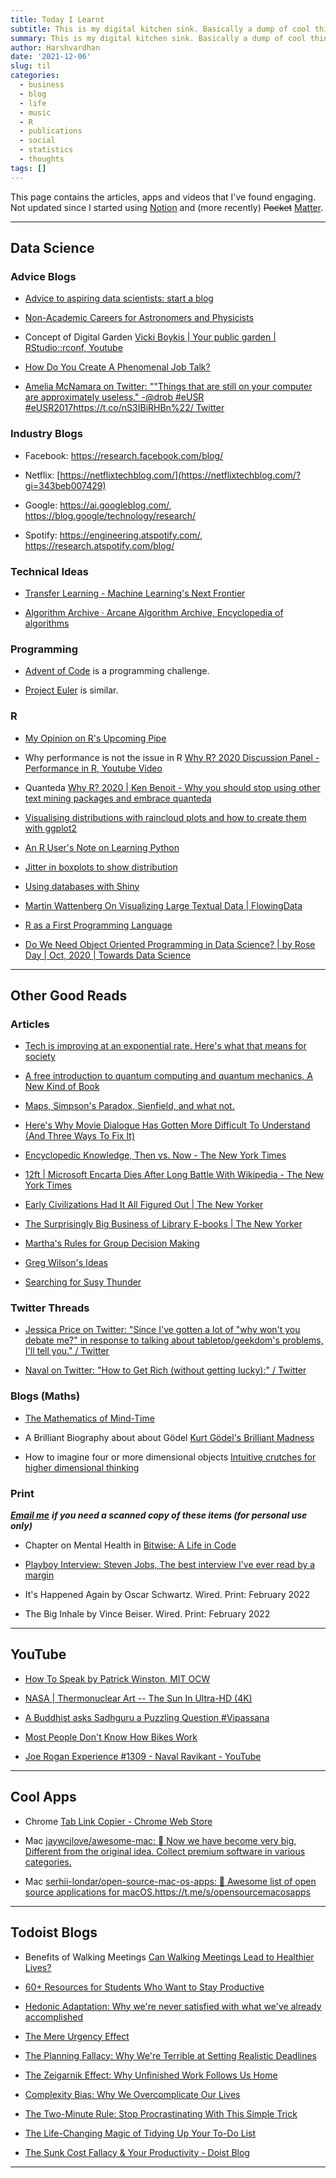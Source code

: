 ```yaml
---
title: Today I Learnt
subtitle: This is my digital kitchen sink. Basically a dump of cool things.
summary: This is my digital kitchen sink. Basically a dump of cool things.
author: Harshvardhan
date: '2021-12-06'
slug: til
categories:
  - business
  - blog
  - life
  - music
  - R
  - publications
  - social
  - statistics
  - thoughts
tags: []
---
```


This page contains the articles, apps and videos that I've found engaging. Not updated since I started using [Notion](https://www.notion.so/415585b6ae8144f683ef98e961e3b166?v=9abfa8b49ef54100a30deb82bcdf3748) and (more recently) ~~Pocket~~ [Matter](https://hq.getmatter.com).

------------------------------------------------------------------------

## Data Science

### Advice Blogs

-   [Advice to aspiring data scientists: start a blog](http://varianceexplained.org/r/start-blog/)

-   [Non-Academic Careers for Astronomers and Physicists](https://speakerdeck.com/juliasilge/non-academic-careers-for-astronomers-and-physicists)

-   Concept of Digital Garden [Vicki Boykis \| Your public garden \| RStudio::rconf, Youtube](https://www.youtube.com/watch?v=E5ERSfydB30)

-   [How Do You Create A Phenomenal Job Talk?](https://bettylai.com/blog/post/phenomenal-job-talks)

-   [Amelia McNamara on Twitter: ""Things that are still on your computer are approximately useless." -\@drob #eUSR #eUSR2017](https://twitter.com/AmeliaMN/status/926509282874585089)<https://t.co/nS3IBiRHBn%22>[/ Twitter](https://twitter.com/AmeliaMN/status/926509282874585089)

### Industry Blogs

-   Facebook: <https://research.facebook.com/blog/>

-   Netflix: [https://netflixtechblog.com/](https://netflixtechblog.com/?gi=343beb007429)

-   Google: <https://ai.googleblog.com/>, <https://blog.google/technology/research/>

-   Spotify: <https://engineering.atspotify.com/>, <https://research.atspotify.com/blog/>

### Technical Ideas

-   [Transfer Learning - Machine Learning's Next Frontier](https://ruder.io/transfer-learning/)

-   [Algorithm Archive · Arcane Algorithm Archive, Encyclopedia of algorithms](https://www.algorithm-archive.org/)

### Programming

-   [Advent of Code](https://adventofcode.com/) is a programming challenge.

-   [Project Euler](https://projecteuler.net/) is similar.

### R

-   [My Opinion on R's Upcoming Pipe](https://www.r-bloggers.com/2020/12/my-opinion-on-rs-upcoming-pipe/)

-   Why performance is not the issue in R [Why R? 2020 Discussion Panel - Performance in R, Youtube Video](https://www.youtube.com/watch?v=uiEhmKN1RJo)

-   Quanteda [Why R? 2020 \| Ken Benoit - Why you should stop using other text mining packages and embrace quanteda](https://www.youtube.com/watch?v=9hEvGBu3cnI)

-   [Visualising distributions with raincloud plots and how to create them with ggplot2](https://www.cedricscherer.com/2021/06/06/visualizing-distributions-with-raincloud-plots-and-how-to-create-them-with-ggplot2/)

-   [An R User's Note on Learning Python](https://rpubs.com/MenaWANG/LearningPython-Automation1)

-   [Jitter in boxplots to show distribution](https://stackoverflow.com/questions/70227169/how-to-plot-the-points-position-correspond-to-the-boxplots)

-   [Using databases with Shiny](https://emilyriederer.netlify.app/post/shiny-db/)

-   [Martin Wattenberg On Visualizing Large Textual Data \| FlowingData](https://flowingdata.com/2008/07/21/martin-wattenberg-on-visualizing-large-textual-data/)

-   [R as a First Programming Language](https://seankross.com/2019/10/27/R-as-a-First-Programming-Language.html)

-   [Do We Need Object Oriented Programming in Data Science? \| by Rose Day \| Oct, 2020 \| Towards Data Science](https://towardsdatascience.com/do-we-need-object-orientated-programming-in-data-science-b4a7c431644f)

------------------------------------------------------------------------

## Other Good Reads

### Articles

-   [Tech is improving at an exponential rate. Here's what that means for society](https://www.morningbrew.com/emerging-tech/stories/2021/11/24/tech-is-improving-at-an-exponential-rate-here-s-what-that-means-for-society?utm_campaign=mb&utm_medium=newsletter&utm_source=morning_brew&mid=db18db43828180889e38a0bc0e4ac362&uid=MifcoVe3xqQeEeaWE3US3gLv)

-   [A free introduction to quantum computing and quantum mechanics, A New Kind of Book](https://quantum.country)

-   [Maps, Simpson's Paradox, Sienfield, and what not.](https://michaelnielsen.org/reinventing_explanation/index.html)

-   [Here's Why Movie Dialogue Has Gotten More Difficult To Understand (And Three Ways To Fix It)](https://www.slashfilm.com/673162/heres-why-movie-dialogue-has-gotten-more-difficult-to-understand-and-three-ways-to-fix-it/?s=09)

-   [Encyclopedic Knowledge, Then vs. Now - The New York Times](https://www.nytimes.com/2009/05/03/business/03digi.html)

-   [12ft \| Microsoft Encarta Dies After Long Battle With Wikipedia - The New York Times](https://12ft.io/proxy?q=http://bits.blogs.nytimes.com/2009/03/30/microsoft-encarta-dies-after-long-battle-with-wikipedia)

-   [Early Civilizations Had It All Figured Out \| The New Yorker](https://www.newyorker.com/magazine/2021/11/08/early-civilizations-had-it-all-figured-out-the-dawn-of-everything)

-   [The Surprisingly Big Business of Library E-books \| The New Yorker](https://www.newyorker.com/news/annals-of-communications/an-app-called-libby-and-the-surprisingly-big-business-of-library-e-books)

-   [Martha's Rules for Group Decision Making](https://third-bit.com/2019/06/13/marthas-rules/)

-   [Greg Wilson's Ideas](https://third-bit.com/ideas/)

-   [Searching for Susy Thunder](https://www.theverge.com/c/22889425/susy-thunder-headley-hackers-phone-phreakers-claire-evans)

### Twitter Threads

-   [Jessica Price on Twitter: "Since I've gotten a lot of "why won't you debate me?" in response to talking about tabletop/geekdom's problems, I'll tell you." / Twitter](https://twitter.com/Delafina777/status/839754651230601216)

-   [Naval on Twitter: "How to Get Rich (without getting lucky):" / Twitter](https://twitter.com/naval/status/1002103360646823936)

### Blogs (Maths)

-   [The Mathematics of Mind-Time](https://getpocket.com/explore/item/the-mathematics-of-mind-time)

-   A Brilliant Biography about about Gödel [Kurt Gödel's Brilliant Madness](https://www.privatdozent.co/p/kurt-godels-brilliant-madness)

-   How to imagine four or more dimensional objects [Intuitive crutches for higher dimensional thinking](https://mathoverflow.net/questions/25983/intuitive-crutches-for-higher-dimensional-thinking)

### Print

[***Email me***](mailto:harsh@harsh17.in) ***if you need a scanned copy of these items (for personal use only)***

-   Chapter on Mental Health in [Bitwise: A Life in Code](https://www.goodreads.com/book/show/35794819-bitwise)

-   [Playboy Interview: Steven Jobs, The best interview I've ever read by a margin](https://allaboutstevejobs.com/verbatim/interviews/playboy_1985)

-   It's Happened Again by Oscar Schwartz. Wired. Print: February 2022

-   The Big Inhale by Vince Beiser. Wired. Print: February 2022

------------------------------------------------------------------------

## YouTube

-   [How To Speak by Patrick Winston, MIT OCW](https://www.youtube.com/watch?v=Unzc731iCUY)

-   [NASA \| Thermonuclear Art -- The Sun In Ultra-HD (4K)](https://www.youtube.com/watch?v=6tmbeLTHC_0)

-   [A Buddhist asks Sadhguru a Puzzling Question #Vipassana](https://www.youtube.com/watch?v=6OdKZRnmRQ0)

-   [Most People Don't Know How Bikes Work](https://www.youtube.com/watch?v=9cNmUNHSBac)

-   [Joe Rogan Experience #1309 - Naval Ravikant - YouTube](https://www.youtube.com/watch?v=3qHkcs3kG44)

------------------------------------------------------------------------

## Cool Apps

-   Chrome [Tab Link Copier - Chrome Web Store](https://chrome.google.com/webstore/detail/tab-link-copier/ijkpnaifgolhlcfhcfamddnlnfjpjaji/related?hl=en)

-   Mac [jaywcjlove/awesome-mac:  Now we have become very big, Different from the original idea. Collect premium software in various categories.](https://github.com/jaywcjlove/awesome-mac)

-   Mac [serhii-londar/open-source-mac-os-apps: 🚀 Awesome list of open source applications for macOS.](https://github.com/serhii-londar/open-source-mac-os-apps)<https://t.me/s/opensourcemacosapps>

------------------------------------------------------------------------

## Todoist Blogs

-   Benefits of Walking Meetings [Can Walking Meetings Lead to Healthier Lives?](https://blog.doist.com/remote-work-meetings/)

-   [60+ Resources for Students Who Want to Stay Productive](https://blog.doist.com/60-resources-students-stay-productive/)

-   [Hedonic Adaptation: Why we're never satisfied with what we've already accomplished](https://blog.doist.com/hedonic-adaptation-comic/)

-   [The Mere Urgency Effect](https://blog.doist.com/mere-urgency-effect-comic/)

-   [The Planning Fallacy: Why We're Terrible at Setting Realistic Deadlines](https://blog.doist.com/planning-fallacy-comic/)

-   [The Zeigarnik Effect: Why Unfinished Work Follows Us Home](https://blog.doist.com/zeigarnik-effect-comic/)

-   [Complexity Bias: Why We Overcomplicate Our Lives](https://blog.doist.com/complexity-bias-comic/)

-   [The Two-Minute Rule: Stop Procrastinating With This Simple Trick](https://blog.doist.com/two-minute-rule/)

-   [The Life-Changing Magic of Tidying Up Your To-Do List](https://blog.doist.com/life-changing-magic-tidying-todoist/)

-   [The Sunk Cost Fallacy & Your Productivity - Doist Blog](https://blog.doist.com/sunk-cost-fallacy-comic/)

------------------------------------------------------------------------

## 
